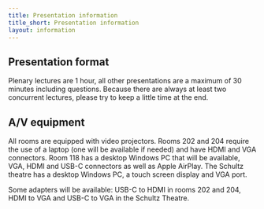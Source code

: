 ```yaml
---
title: Presentation information
title_short: Presentation information
layout: information
---
```


## Presentation format

Plenary lectures are 1 hour, all other presentations are a maximum of 30 minutes including questions. Because there are always at least two concurrent lectures, please try to keep a little time at the end.

## A/V equipment

All rooms are equipped with video projectors. Rooms 202 and 204 require the use of a laptop (one will be available if needed) and have HDMI and VGA connectors. Room 118 has a desktop Windows PC that will be available, VGA, HDMI and USB-C connectors as well as Apple AirPlay. The Schultz theatre has a desktop Windows PC, a touch screen display and VGA port.

Some adapters will be available: USB-C to HDMI in rooms 202 and 204, HDMI to VGA and USB-C to VGA in the Schultz Theatre.